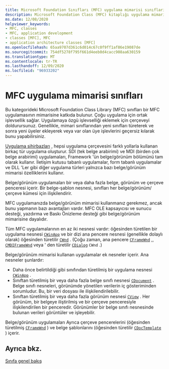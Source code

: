 ```yaml
---
title: Microsoft Foundation Sınıfları (MFC) uygulama mimarisi sınıfları
description: Microsoft Foundation Class (MFC) kitaplığı uygulama mimarisi sınıflarına genel bakış.
ms.date: 12/08/2020
helpviewer_keywords:
- MFC, classes
- MFC, application development
- classes [MFC], MFC
- application architecture classes [MFC]
ms.openlocfilehash: 65aa9707d361c6d014c67c0f9ff1af86e19087de
ms.sourcegitcommit: 754df5278f795f661d4eeb0d4cacc908aa630159
ms.translationtype: MT
ms.contentlocale: tr-TR
ms.lasthandoff: 12/09/2020
ms.locfileid: "96933202"
---
```

# <a name="mfc-application-architecture-classes"></a>MFC uygulama mimarisi sınıfları

Bu kategorideki Microsoft Foundation Class Library (MFC) sınıfları bir MFC uygulamasının mimarisine katkıda bulunur. Çoğu uygulama için ortak işlevsellik sağlar. Uygulamaya özgü işlevselliği eklemek için çerçeveyi doldurursunuz. Genellikle, mimari sınıflarından yeni sınıfları türeterek ve sonra yeni üyeler ekleyerek veya var olan üye işlevlerini geçersiz kılarak bunu yapabilirsiniz.

[Uygulama sihirbazları](reference/mfc-application-wizard.md) , hepsi uygulama çerçevesini farklı yollarla kullanan birkaç tür uygulama oluşturur. SDI (tek belge arabirimi) ve MDI (birden çok belge arabirimi) uygulamaları, Framework 'ün belge/görünüm bölümünü tam olarak kullanır. İletişim kutusu tabanlı uygulamalar, form tabanlı uygulamalar ve DLL 'Ler gibi diğer uygulama türleri yalnızca bazı belge/görünüm mimarisi özelliklerini kullanır.

Belge/görünüm uygulamaları bir veya daha fazla belge, görünüm ve çerçeve penceresi içerir. Bir belge-şablon nesnesi, sınıfları her belge/görünüm/çerçeve kümesi için ilişkilendirir.

MFC uygulamanızda belge/görünüm mimarisi kullanmanız gerekmez, ancak bunu yapmanın bazı avantajları vardır. MFC OLE kapsayıcısı ve sunucu desteği, yazdırma ve Baskı Önizleme desteği gibi belge/görünüm mimarisine dayalıdır.

Tüm MFC uygulamalarının en az iki nesnesi vardır: öğesinden türetilen bir uygulama nesnesi [`CWinApp`](reference/cwinapp-class.md) ve bir dizi ana pencere nesnesi (genellikle dolaylı olarak) öğesinden türetilir [`CWnd`](reference/cwnd-class.md) . (Çoğu zaman, ana pencere [`CFrameWnd`](reference/cframewnd-class.md) ,, [`CMDIFrameWnd`](reference/cmdiframewnd-class.md) veya ' den türetilir [`CDialog`](reference/cdialog-class.md) `CWnd` .)

Belge/görünüm mimarisi kullanan uygulamalar ek nesneler içerir. Ana nesneler şunlardır:

- Daha önce belirtildiği gibi sınıfından türetilmiş bir uygulama nesnesi [`CWinApp`](reference/cwinapp-class.md) .
- Sınıftan türetilmiş bir veya daha fazla belge sınıfı nesnesi [`CDocument`](reference/cdocument-class.md) . Belge sınıfı nesneleri, görünümde yönetilen verilerin iç gösteriminden sorumludur. Bu, bir veri dosyası ile ilişkilendirilebilir.
- Sınıftan türetilmiş bir veya daha fazla görünüm nesnesi [`CView`](reference/cview-class.md) . Her görünüm, bir belgeye iliştirilmiş ve bir çerçeve penceresiyle ilişkilendirilen bir penceredir. Görünümler bir belge sınıfı nesnesinde bulunan verileri görüntüler ve işleyebilir.

Belge/görünüm uygulamaları Ayrıca çerçeve pencerelerini (öğesinden türetilmiş [`CFrameWnd`](reference/cframewnd-class.md) ) ve belge şablonlarını (öğesinden türetilir [`CDocTemplate`](reference/cdoctemplate-class.md) ) içerir.

## <a name="see-also"></a>Ayrıca bkz.

[Sınıfa genel bakış](class-library-overview.md)